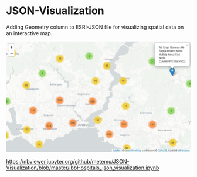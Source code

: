 # JSON-Visualization
Adding Geometry column to ESRI-JSON file for visualizing spatial data on an interactive map.

<img src="https://github.com/metemu/JSON-Visualization/blob/master/map.PNG">

https://nbviewer.jupyter.org/github/metemu/JSON-Visualization/blob/master/ibbHospitals_json_visualization.ipynb
